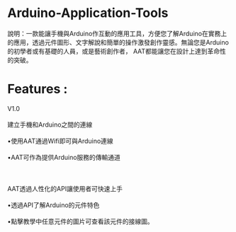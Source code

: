 # Arduino-Application-Tools
說明：一款能讓手機與Arduino作互動的應用工具，方便您了解Arduino在實務上的應用，透過元件圖形、文字解說和簡單的操作激發創作靈感。無論您是Arduino的初學者或有基礎的人員，或是藝術創作者，
AAT都能讓您在設計上達到革命性的突破。

# Features :<br>
V1.0<br><br>
建立手機和Arduino之間的連線<br><br>
•使用AAT通過Wifi即可與Arduino連線<br><br>
•AAT可作為提供Arduino服務的傳輸通道<br><br>
<br><br>
AAT透過人性化的API讓使用者可快速上手<br><br>
•透過API了解Arduino的元件特色<br><br>
•點擊教學中任意元件的圖片可查看該元件的接線圖。<br><br>

